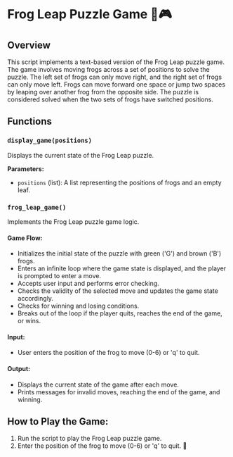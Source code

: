 # Frog Leap Puzzle Game 🐸🎮

## Overview

This script implements a text-based version of the Frog Leap puzzle game. The game involves moving frogs across a set of positions to solve the puzzle. The left set of frogs can only move right, and the right set of frogs can only move left. Frogs can move forward one space or jump two spaces by leaping over another frog from the opposite side. The puzzle is considered solved when the two sets of frogs have switched positions.

## Functions

### `display_game(positions)`

Displays the current state of the Frog Leap puzzle.

**Parameters:**
- `positions` (list): A list representing the positions of frogs and an empty leaf.

### `frog_leap_game()`

Implements the Frog Leap puzzle game logic.

#### Game Flow:

- Initializes the initial state of the puzzle with green ('G') and brown ('B') frogs.
- Enters an infinite loop where the game state is displayed, and the player is prompted to enter a move.
- Accepts user input and performs error checking.
- Checks the validity of the selected move and updates the game state accordingly.
- Checks for winning and losing conditions.
- Breaks out of the loop if the player quits, reaches the end of the game, or wins.

#### Input:

- User enters the position of the frog to move (0-6) or 'q' to quit.

#### Output:

- Displays the current state of the game after each move.
- Prints messages for invalid moves, reaching the end of the game, and winning.

## How to Play the Game:

1. Run the script to play the Frog Leap puzzle game.
2. Enter the position of the frog to move (0-6) or 'q' to quit. 🚀
